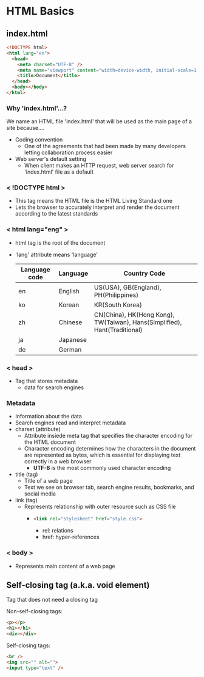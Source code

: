 # HTML Basics

## index.html

```HTML
<!DOCTYPE html>
<html lang="en">
  <head>
    <meta charset="UTF-8" />
    <meta name="viewport" content="width=device-width, initial-scale=1.0" />
    <title>Document</title>
  </head>
  <body></body>
</html>
```

### Why 'index.html'...?

We name an HTML file 'index.html' that will be used as the main page of a site because....

- Coding convention
  - One of the agreements that had been made by many developers letting collaboration process easier
- Web server's default setting
  - When client makes an HTTP request, web server search for 'index.html' file as a default

### < !DOCTYPE html >

- This tag means the HTML file is the HTML Living Standard one
- Lets the browser to accurately interpret and render the document according to the latest standards

### < html lang="eng" >

- html tag is the root of the document
- 'lang' attribute means 'language'

  | Language code | Language | Country Code                                                              |
  | ------------- | -------- | ------------------------------------------------------------------------- |
  | en            | English  | US(USA), GB(England), PH(Philippines)                                     |
  | ko            | Korean   | KR(South Korea)                                                           |
  | zh            | Chinese  | CN(China), HK(Hong Kong), TW(Taiwan), Hans(Simplified), Hant(Traditional) |
  | ja            | Japanese |                                                                           |
  | de            | German   |                                                                           |

### < head >

- Tag that stores metadata
  - data for search engines

### Metadata

- Information about the data
- Search engines read and interpret metadata
- charset (attribute)
  - Attribute insiede meta tag that specifies the character encoding for the HTML document
  - Character encoding determines how the characters in the document are represented as bytes, which is essential for displaying text correctly in a web browser
    - **UTF-8** is the most commonly used character encoding
- title (tag)
  - Title of a web page
  - Text we see on browser tab, search engine results, bookmarks, and social media
- link (tag)
  - Represents relationship with outer resource such as CSS file
    - ```HTML
      <link rel="stylesheet" href="style.css">
      ```
      - rel: relations
      - href: hyper-references

### < body >

- Represents main content of a web page

## Self-closing tag (a.k.a. void element)

Tag that does not need a closing tag

Non-self-closing tags:

```HTML
<p></p>
<h1></h1>
<div></div>
```

Self-closing tags:

```HTML
<br />
<img src="" alt="">
<input type="text" />
```
